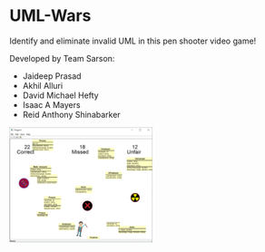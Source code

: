 # UML-Wars
Identify and eliminate invalid UML in this pen shooter video game!

Developed by Team Sarson:
<ul>
<li>Jaideep Prasad</li>
<li>Akhil Alluri</li>
<li>David Michael Hefty</li>
<li>Isaac A Mayers</li>
<li>Reid Anthony Shinabarker</li>
</ul>

<img src="https://github.com/jprsd/UML-Wars/blob/master/UML_Wars_Snapshot.PNG" alt="Game screenshot" width="50%" height="50%">
